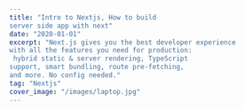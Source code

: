```yaml
---
title: "Intro to Nextjs, How to build 
server side app with next"
date: "2020-01-01"
excerpt: "Next.js gives you the best developer experience 
with all the features you need for production:
 hybrid static & server rendering, TypeScript 
support, smart bundling, route pre-fetching,
and more. No config needed."
tag: "Nextjs"
cover_image: "/images/laptop.jpg"
---
```

